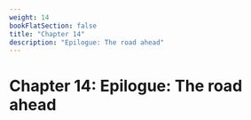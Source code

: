 ```yaml
---
weight: 14
bookFlatSection: false
title: "Chapter 14"
description: "Epilogue: The road ahead"
---
```


# Chapter 14: Epilogue: The road ahead

